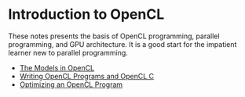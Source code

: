 # Introduction to OpenCL

These notes presents the basis of OpenCL programming, parallel programming, and GPU architecture. It is a good start for the impatient learner new to parallel programming.

- [The Models in OpenCL](notes/01.md)
- [Writing OpenCL Programs and OpenCL C](notes/02.md)
- [Optimizing an OpenCL Program](notes/03.md)
